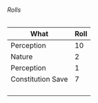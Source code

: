 ###### Rolls
| What              | Roll |
| ----------------- | ---- |
| Perception        | 10   |
| Nature            | 2    |
| Perception        | 1    |
| Constitution Save | 7    | 
|                   |      |
|                   |      |
|                   |      |
|                   |      |

